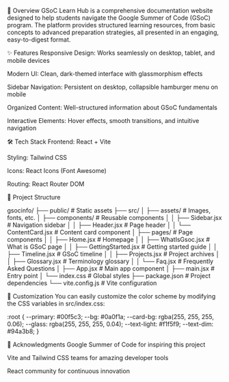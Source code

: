 📝 Overview
GSoC Learn Hub is a comprehensive documentation website designed to help students navigate the Google Summer of Code (GSoC) program. The platform provides structured learning resources, from basic concepts to advanced preparation strategies, all presented in an engaging, easy-to-digest format.

✨ Features
Responsive Design: Works seamlessly on desktop, tablet, and mobile devices

Modern UI: Clean, dark-themed interface with glassmorphism effects

Sidebar Navigation: Persistent on desktop, collapsible hamburger menu on mobile

Organized Content: Well-structured information about GSoC fundamentals

Interactive Elements: Hover effects, smooth transitions, and intuitive navigation

🛠️ Tech Stack
Frontend: React + Vite

Styling: Tailwind CSS

Icons: React Icons (Font Awesome)

Routing: React Router DOM

📂 Project Structure

gsocinfo/
├── public/               # Static assets
├── src/
│   ├── assets/           # Images, fonts, etc.
│   ├── components/       # Reusable components
│   │   ├── Sidebar.jsx   # Navigation sidebar
│   │   ├── Header.jsx    # Page header
│   │   └── ContentCard.jsx # Content card component
│   ├── pages/           # Page components
│   │   ├── Home.jsx     # Homepage
│   │   ├── WhatIsGsoc.jsx # What is GSoC page
│   │   ├── GettingStarted.jsx # Getting started guide
│   │   ├── Timeline.jsx # GSoC timeline
│   │   ├── Projects.jsx # Project archives
│   │   ├── Glossary.jsx # Terminology glossary
│   │   └── Faq.jsx      # Frequently Asked Questions
│   ├── App.jsx          # Main app component
│   ├── main.jsx         # Entry point
│   └── index.css        # Global styles
├── package.json         # Project dependencies
└── vite.config.js       # Vite configuration


🎨 Customization
You can easily customize the color scheme by modifying the CSS variables in src/index.css:


:root {
  --primary: #00f5c3;
  --bg: #0a0f1a;
  --card-bg: rgba(255, 255, 255, 0.06);
  --glass: rgba(255, 255, 255, 0.04);
  --text-light: #f1f5f9;
  --text-dim: #94a3b8;
}


🙏 Acknowledgments
Google Summer of Code for inspiring this project

Vite and Tailwind CSS teams for amazing developer tools

React community for continuous innovation

